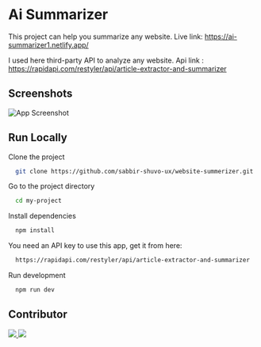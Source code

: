 # Ai Summarizer

This project can help you summarize any website.
Live link: https://ai-summarizer1.netlify.app/

I used here third-party API to analyze any website.
Api link : https://rapidapi.com/restyler/api/article-extractor-and-summarizer

## Screenshots

![App Screenshot](https://github.com/sabbir-shuvo-ux/website-summerizer/blob/main/public/websiteSs.png?raw=true)

## Run Locally

Clone the project

```bash
  git clone https://github.com/sabbir-shuvo-ux/website-summerizer.git
```

Go to the project directory

```bash
  cd my-project
```

Install dependencies

```bash
  npm install
```

You need an API key to use this app, get it from here:

```bash
  https://rapidapi.com/restyler/api/article-extractor-and-summarizer
```

Run development

```bash
  npm run dev
```

## Contributor

<a href = "https://github.com/Tanu-N-Prabhu/Python/graphs/contributors">
  <img src = "https://contrib.rocks/image?repo=sabbir-shuvo-ux/website-summerizer"/>
</a>

<a href = "https://github.com/Tanu-N-Prabhu/Python/graphs/contributors">
  <img src = "https://contrib.rocks/image?repo=promise-dash/website-summerizer"/>
</a>

<!-- ========================================
## COPY and PASTE BELOW CODE TO SHOW YOUR PROFILE IN CONTRIBUTION SECTION
======================================== -->

<!-- make sure you change "GitHub_username" to your github username -->

<!-- <a href = "https://github.com/Tanu-N-Prabhu/Python/graphs/contributors">
  <img src = "https://contrib.rocks/image?repo=GitHub_username/repository_name"/>
</a> -->

<!-- ========================================
## END CONTRIBUTE SECTION
======================================== -->
